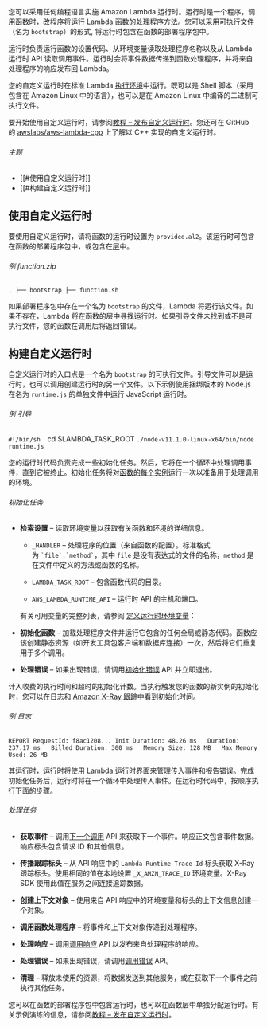 您可以采用任何编程语言实施 Amazon Lambda 运行时。运行时是一个程序，调用函数时，改程序将运行 Lambda 函数的处理程序方法。您可以采用可执行文件（名为 `bootstrap`）的形式, 将运行时包含在函数的部署程序包中。

运行时负责运行函数的设置代码、从环境变量读取处理程序名称以及从 Lambda 运行时 API 读取调用事件。运行时会将事件数据传递到函数处理程序，并将来自处理程序的响应发布回 Lambda。

您的自定义运行时在标准 Lambda [执行环境](https://docs.amazonaws.cn/lambda/latest/dg/lambda-runtimes.html)中运行。既可以是 Shell 脚本（采用包含在 Amazon Linux 中的语言），也可以是在 Amazon Linux 中编译的二进制可执行文件。

要开始使用自定义运行时，请参阅[教程 – 发布自定义运行时](https://docs.amazonaws.cn/lambda/latest/dg/runtimes-walkthrough.html)。您还可在 GitHub 的 [awslabs/aws-lambda-cpp](https://github.com/awslabs/aws-lambda-cpp) 上了解以 C++ 实现的自定义运行时。

###### 主题

- [[#使用自定义运行时]]
- [[#构建自定义运行时]]
## 使用自定义运行时

要使用自定义运行时，请将函数的运行时设置为 `provided.al2`。该运行时可包含在函数的部署程序包中，或包含在[层](https://docs.amazonaws.cn/lambda/latest/dg/configuration-layers.html)中。

###### 例 function.zip

`. ├── bootstrap ├── function.sh`

如果部署程序包中存在一个名为 `bootstrap` 的文件，Lambda 将运行该文件。如果不存在，Lambda 将在函数的层中寻找运行时。如果引导文件未找到或不是可执行文件，您的函数在调用后将返回错误。

## 构建自定义运行时

自定义运行时的入口点是一个名为 `bootstrap` 的可执行文件。引导文件可以是运行时，也可以调用创建运行时的另一个文件。以下示例使用捆绑版本的 Node.js 在名为 `runtime.js` 的单独文件中运行 JavaScript 运行时。

###### 例 引导

`#!/bin/sh 
`cd $LAMBDA_TASK_ROOT
`./node-v11.1.0-linux-x64/bin/node runtime.js`

您的运行时代码负责完成一些初始化任务。然后，它将在一个循环中处理调用事件，直到它被终止。初始化任务将对[函数的每个实例](https://docs.amazonaws.cn/lambda/latest/dg/lambda-runtime-environment.html)运行一次以准备用于处理调用的环境。

###### 初始化任务

- **检索设置** – 读取环境变量以获取有关函数和环境的详细信息。
    
    - `_HANDLER` – 处理程序的位置（来自函数的配置）。标准格式为 `` `file`.`method` ``，其中 `file` 是没有表达式的文件的名称，`method` 是在文件中定义的方法或函数的名称。
        
    - `LAMBDA_TASK_ROOT` – 包含函数代码的目录。
        
    - `AWS_LAMBDA_RUNTIME_API` – 运行时 API 的主机和端口。
        
    
    有关可用变量的完整列表，请参阅 [定义运行时环境变量](https://docs.amazonaws.cn/lambda/latest/dg/configuration-envvars.html#configuration-envvars-runtime)：
    
- **初始化函数** – 加载处理程序文件并运行它包含的任何全局或静态代码。函数应该创建静态资源（如开发工具包客户端和数据库连接）一次，然后将它们重复用于多个调用。
    
- **处理错误** – 如果出现错误，请调用[初始化错误](https://docs.amazonaws.cn/lambda/latest/dg/runtimes-api.html#runtimes-api-initerror) API 并立即退出。
    

计入收费的执行时间和超时的初始化计数。当执行触发您的函数的新实例的初始化时，您可以在日志和 [Amazon X-Ray 跟踪](https://docs.amazonaws.cn/lambda/latest/dg/services-xray.html)中看到初始化时间。

###### 例 日志

`REPORT RequestId: f8ac1208... Init Duration: 48.26 ms   Duration: 237.17 ms   Billed Duration: 300 ms   Memory Size: 128 MB   Max Memory Used: 26 MB`

其运行时，运行时将使用 [Lambda 运行时界面](https://docs.amazonaws.cn/lambda/latest/dg/runtimes-api.html)来管理传入事件和报告错误。完成初始化任务后，运行时将在一个循环中处理传入事件。在运行时代码中，按顺序执行下面的步骤。

###### 处理任务

- **获取事件** – 调用[下一个调用](https://docs.amazonaws.cn/lambda/latest/dg/runtimes-api.html#runtimes-api-next) API 来获取下一个事件。响应正文包含事件数据。响应标头包含请求 ID 和其他信息。
    
- **传播跟踪标头** – 从 API 响应中的 `Lambda-Runtime-Trace-Id` 标头获取 X-Ray 跟踪标头。使用相同的值在本地设置 `_X_AMZN_TRACE_ID` 环境变量。X-Ray SDK 使用此值在服务之间连接追踪数据。
    
- **创建上下文对象** – 使用来自 API 响应中的环境变量和标头的上下文信息创建一个对象。
    
- **调用函数处理程序** – 将事件和上下文对象传递到处理程序。
    
- **处理响应** – 调用[调用响应](https://docs.amazonaws.cn/lambda/latest/dg/runtimes-api.html#runtimes-api-response) API 以发布来自处理程序的响应。
    
- **处理错误** – 如果出现错误，请调用[调用错误](https://docs.amazonaws.cn/lambda/latest/dg/runtimes-api.html#runtimes-api-invokeerror) API。
    
- **清理** – 释放未使用的资源，将数据发送到其他服务，或在获取下一个事件之前执行其他任务。
    

您可以在函数的部署程序包中包含运行时，也可以在函数层中单独分配运行时。有关示例演练的信息，请参阅[教程 – 发布自定义运行时](https://docs.amazonaws.cn/lambda/latest/dg/runtimes-walkthrough.html)。
